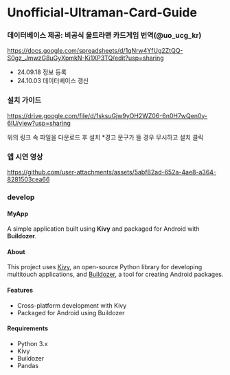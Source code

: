 # Unofficial-Ultraman-Card-Guide

### 데이터베이스 제공: 비공식 울트라맨 카드게임 번역(@uo_ucg_kr)
https://docs.google.com/spreadsheets/d/1qNrw4YfUg2ZtQQ-S0gz_JmwzG8uGyXpmkN-Ki1XP3TQ/edit?usp=sharing
* 24.09.18 정보 등록
* 24.10.03 데이터베이스 갱신

### 설치 가이드
https://drive.google.com/file/d/1sksuGjw9yOH2WZ06-6n0H7wQen0y-6IU/view?usp=sharing

위의 링크 속 파일을 다운로드 후 설치
*경고 문구가 뜰 경우 무시하고 설치 클릭


### 앱 시연 영상


https://github.com/user-attachments/assets/5abf82ad-652a-4ae8-a364-8281503cea66


### develop

#### MyApp

A simple application built using **Kivy** and packaged for Android with **Buildozer**.

#### About

This project uses [Kivy](https://kivy.org/), an open-source Python library for developing multitouch applications, and [Buildozer](https://github.com/kivy/buildozer), a tool for creating Android packages.

#### Features

- Cross-platform development with Kivy
- Packaged for Android using Buildozer

#### Requirements

- Python 3.x
- Kivy
- Buildozer
- Pandas
